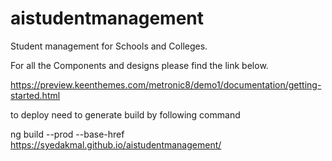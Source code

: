 # aistudentmanagement
Student management for Schools and Colleges.

For all the Components and designs please find the link below.

https://preview.keenthemes.com/metronic8/demo1/documentation/getting-started.html


to deploy need to generate build by following command

ng build --prod --base-href https://syedakmal.github.io/aistudentmanagement/